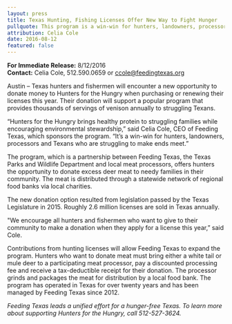 ```yaml
---
layout: press
title: Texas Hunting, Fishing Licenses Offer New Way to Fight Hunger
pullquote: This program is a win-win for hunters, landowners, processors and Texans who are struggling to make ends meet.
attribution: Celia Cole
date: 2016-08-12
featured: false
---  
```

**For Immediate Release:** 8/12/2016     
**Contact:** Celia Cole, 512.590.0659 or ccole@feedingtexas.org

Austin – Texas hunters and fishermen will encounter a new opportunity to donate money to Hunters for the Hungry when purchasing or renewing their licenses this year. Their donation will support a popular program that provides thousands of servings of venison annually to struggling Texans.
 
“Hunters for the Hungry brings healthy protein to struggling families while encouraging environmental stewardship,” said Celia Cole, CEO of Feeding Texas, which sponsors the program. “It’s a win-win for hunters, landowners, processors and Texans who are struggling to make ends meet.”
 
The program, which is a partnership between Feeding Texas, the Texas Parks and Wildlife Department and local meat processors, offers hunters the opportunity to donate excess deer meat to needy families in their community. The meat is distributed through a statewide network of regional food banks via local charities.

The new donation option resulted from legislation passed by the Texas Legislature in 2015. Roughly 2.6 million licenses are sold in Texas annually.

"We encourage all hunters and fishermen who want to give to their community to make a donation when they apply for a license this year,” said Cole. 

Contributions from hunting licenses will allow Feeding Texas to expand the program. Hunters who want to donate meat must bring either a white tail or mule deer to a participating meat processor, pay a discounted processing fee and receive a tax-deductible receipt for their donation. The processor grinds and packages the meat for distribution by a local food bank. The program has operated in Texas for over twenty years and has been managed by Feeding Texas since 2012.
 
*Feeding Texas leads a unified effort for a hunger-free Texas. To learn more about supporting Hunters for the Hungry, call 512-527-3624.*
